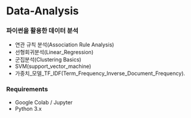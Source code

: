 # Data-Analysis

### 파이썬을 활용한 데이터 분석
- 연관 규칙 분석(Association Rule Analysis)
- 선형회귀분석(Linear_Regression)
- 군집분석(Clustering Basics)
- SVM(support_vector_machine)
- 가중치_모델_TF_IDF(Term_Frequency_Inverse_Document_Frequency).


### Requirements
- Google Colab / Jupyter
- Python 3.x
